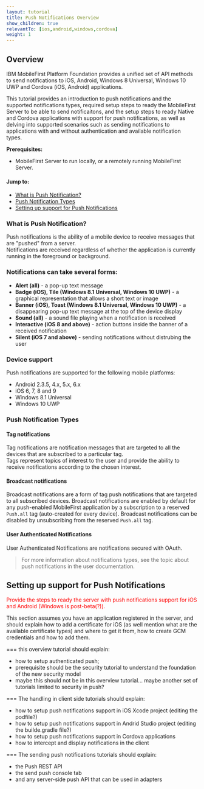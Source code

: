 ```yaml
---
layout: tutorial
title: Push Notifications Overview
show_children: true
relevantTo: [ios,android,windows,cordova]
weight: 1
---
```

## Overview
IBM MobileFirst Platform Foundation provides a unified set of API methods to send notifications to iOS, Android, Windows 8 Universal, Windows 10 UWP and Cordova (iOS, Android) applications.

This tutorial provides an introduction to push notifications and the supported notifications types, required setup steps to ready the MobileFirst Server to be able to send notificaitons, and the setup steps to ready Native and Cordova applications with support for push notifications, as well as delving into supported scenarios such as sending notifications to applications with and without authentication and available notification types.

**Prerequisites:** 

* MobileFirst Server to run locally, or a remotely running MobileFirst Server.

#### Jump to:
* [What is Push Notification?](#what-is-push-notification)
* [Push Notification Types](#push-notification-types)
* [Setting up support for Push Notifications](#setting-up-support-for-push-notifications)

### What is Push Notification?
Push notifications is the ability of a mobile device to receive messages that are "pushed" from a server.  
Notifications are received regardless of whether the application is currently running in the foreground or background.  

### Notifications can take several forms:

* **Alert (all)** -  a pop-up text message
* **Badge (iOS), Tile (Windows 8.1 Universal, Windows 10 UWP)** - a graphical representation that allows a short text or image
* **Banner (iOS), Toast (Windows 8.1 Universal, Windows 10 UWP)** - a disappearing pop-up text message at the top of the device display
* **Sound (all)** - a sound file playing when a notification is received
* **Interactive (iOS 8 and above)** - action buttons inside the banner of a received notification
* **Silent (iOS 7 and above)** - sending notifications without distrubing the user

### Device support
Push notifications are supported for the following mobile platforms:

* Android 2.3.5, 4.x, 5.x, 6.x
* iOS 6, 7, 8 and 9
* Windows 8.1 Universal
* Windows 10 UWP

### Push Notification Types 

#### Tag notifications
Tag notifications are notification messages that are targeted to all the devices that are subscribed to a particular tag.  
Tags represent topics of interest to the user and provide the ability to receive notifications according to the chosen interest.

#### Broadcast notifications
Broadcast notifications are a form of tag push notifications that are targeted to all subscribed devices. Broadcast notifications are enabled by default for any push-enabled MobileFirst application by a subscription to a reserved `Push.all` tag (auto-created for every device). Broadcast notifications can be disabled by unsubscribing from the reserved `Push.all` tag.

#### User Authenticated Notifications
User Authenticated Notifications are notifications secured with OAuth.

> For more information about notifications types, see the topic about push notifications in the user documentation.

## Setting up support for Push Notifications
<span style="color:red">Provide the steps to ready the server with push notifications support for iOS and Android (Windows is post-beta(?)).

This section assumes you have an application registered in the server, and should explain how to add a certificate for iOS (as well mention what are the available certificate types) and where to get it from, how to create GCM credentials and how to add them.</span>

=== 
this overview tutorial should explain:
- how to setup authenticated push; 
- prerequisite should be the security tutorial to understand the foundation of the new security model
- maybe this should not be in this overview tutorial... maybe another set of tutorials limited to security in push?

===
The handling in client side tutorials should explain:
- how to setup push notifications support in iOS Xcode project (editing the podfile?)
- how to setup push notifications support in Andrid Studio project (editing the builde.gradle file?)
- how to setup push notifications support in Cordova applications
- how to intercept and display notifications in the client

=== 
The sending push notifications tutorials should explain:
- the Push REST API
- the send push console tab 
- and any server-side push API that can be used in adapters